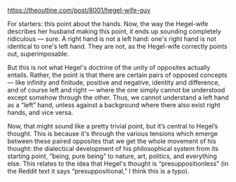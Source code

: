 https://theoutline.com/post/8001/hegel-wife-guy

For starters: this point about the hands. Now, the way the Hegel-wife describes her husband making this point, it ends up sounding completely ridiculous — sure. A right hand is not a left hand: one's right hand is not identical to one's left hand. They are not, as the Hegel-wife correctly points out, superimposable.

But this is not what Hegel's doctrine of the unity of opposites actually entails. Rather, the point is that there are certain pairs of opposed concepts — like infinity and finitude, positive and negative, identity and difference, and of course left and right — where the one simply cannot be understood except somehow through the other. Thus, we cannot understand a left hand as a “left” hand, unless against a background where there also exist right hands, and vice versa.

Now, that might sound like a pretty trivial point, but it’s central to Hegel’s thought. This is because it's through the various tensions which emerge between these paired opposites that we get the whole movement of his thought: the dialectical development of his philosophical system from its starting point, “being, pure being” to nature, art, politics, and everything else. This relates to the idea that Hegel's thought is “presuppositionless” (in the Reddit text it says “presuppositional,” I think this is a typo).
